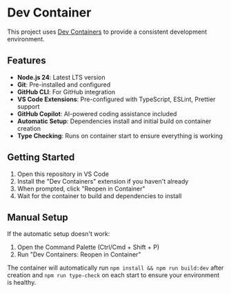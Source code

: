 # Dev Container

This project uses [Dev Containers](https://containers.dev/) to provide a consistent development
environment.

## Features

- **Node.js 24**: Latest LTS version
- **Git**: Pre-installed and configured
- **GitHub CLI**: For GitHub integration
- **VS Code Extensions**: Pre-configured with TypeScript, ESLint, Prettier support
- **GitHub Copilot**: AI-powered coding assistance included
- **Automatic Setup**: Dependencies install and initial build on container creation
- **Type Checking**: Runs on container start to ensure everything is working

## Getting Started

1. Open this repository in VS Code
2. Install the "Dev Containers" extension if you haven't already
3. When prompted, click "Reopen in Container"
4. Wait for the container to build and dependencies to install

## Manual Setup

If the automatic setup doesn't work:

1. Open the Command Palette (Ctrl/Cmd + Shift + P)
2. Run "Dev Containers: Reopen in Container"

The container will automatically run `npm install && npm run build:dev` after creation and `npm run type-check` on each start to ensure your environment is healthy.

